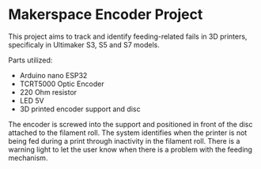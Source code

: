 # Makerspace Encoder Project

This project aims to track and identify feeding-related fails in 3D printers, specificaly in Ultimaker S3, S5 and S7 models.

Parts utilized:
* Arduino nano ESP32
* TCRT5000 Optic Encoder
* 220 Ohm resistor
* LED 5V
* 3D printed encoder support and disc 

The encoder is screwed into the support and positioned in front of the disc attached to the filament roll. The system identifies when the printer is not being fed during a print through inactivity in the filament roll. There is a warning light to let the user know when there is a problem with the feeding mechanism.
